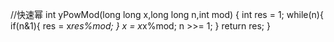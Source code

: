 //快速幂
int yPowMod(long long x,long long n,int mod) {
    int res = 1;
    while(n){
        if(n&1){
			res = x*res%mod;
		}
		x = x*x%mod;
    	n >>= 1;
    }
    return res;
}
